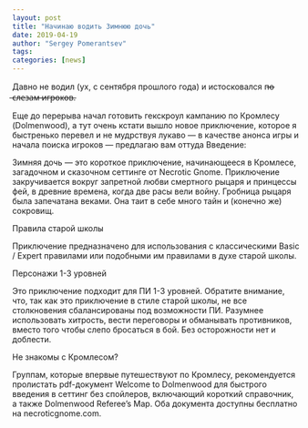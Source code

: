 ```yaml
---
layout: post
title: "Начинаю водить Зимнюю дочь"
date: 2019-04-19
author: "Sergey Pomerantsev"
tags:
categories: [news]
---
```


Давно не водил (ух, с сентября прошлого года) и истосковался п̶о̶ ̶с̶л̶е̶з̶а̶м̶ ̶и̶г̶р̶о̶к̶о̶в̶.

Еще до перерыва начал готовить гекскроул кампанию по Кромлесу (Dolmenwood), а тут очень кстати вышло новое приключение, которое я быстренько перевел и не мудрствуя лукаво — в качестве анонса игры и начала поиска игроков — предлагаю вам оттуда Введение:

Зимняя дочь — это короткое приключение, начинающееся в Кромлесе, загадочном и сказочном сеттинге от Necrotic Gnome. Приключение закручивается вокруг запретной любви смертного рыцаря и принцессы фей, в древние времена, когда две расы вели войну. Гробница рыцаря была запечатана веками. Она таит в себе много тайн и (конечно же) сокровищ.

Правила старой школы

Приключение предназначено для использования с классическими Basic / Expert правилами или подобными им правилами в духе старой школы.

Персонажи 1-3 уровней

Это приключение подходит для ПИ 1-3 уровней. Обратите внимание, что, так как это приключение в стиле старой школы, не все столкновения сбалансированы под возможности ПИ. Разумнее использовать хитрость, вести переговоры и обманывать противников, вместо того чтобы слепо бросаться в бой. Без осторожности нет и доблести.

Не знакомы с Кромлесом?

Группам, которые впервые путешествуют по Кромлесу, рекомендуется пролистать pdf-документ Welcome to Dolmenwood для быстрого введения в сеттинг без спойлеров, включающий короткий справочник, а также Dolmenwood Referee’s Map. Оба документа доступны бесплатно на necroticgnome.com.
